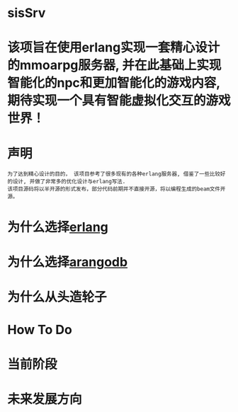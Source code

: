 # sisSrv
# 该项旨在使用erlang实现一套精心设计的mmoarpg服务器, 并在此基础上实现智能化的npc和更加智能化的游戏内容, 期待实现一个具有智能虚拟化交互的游戏世界！

# 声明
    为了达到精心设计的目的， 该项目参考了很多现有的各种erlang服务器, 借鉴了一些比较好的设计, 并做了非常多的优化设计与erlang写法.
    该项目源码将以半开源的形式发布，部分代码前期并不直接开源，将以编程生成的beam文件开源。


# 为什么选择[erlang](https://www.erlang.org/)
# 为什么选择[arangodb](https://www.arangodb.com/)
# 为什么从头造轮子

# How To Do

# 当前阶段

# 未来发展方向

